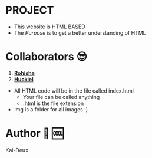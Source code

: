 # PROJECT
- This website is HTML BASED
- The *Purpose* is to get a better understanding of HTML

# Collaborators :sunglasses:
1. [**Rohisha**](https://github.com/Kai-Deux)
2. [**Huckiel**](https://github.com/huckiel7)

- All HTML code will be in the file called index.html
    - Your file can be called anything
    - .html is the file extension
- Img is a folder for all images :)

# Author :muscle: :cool:
Kai-Deux
